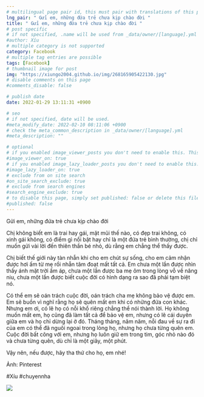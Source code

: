 ```yaml
---
# multilingual page pair id, this must pair with translations of this page. (This name must be unique)
lng_pair: " Gửi em, những đứa trẻ chưa kịp chào đời "
title: " Gửi em, những đứa trẻ chưa kịp chào đời "
# post specific
# if not specified, .name will be used from _data/owner/[language].yml
#author: Xíu
# multiple category is not supported
category: Facebook
# multiple tag entries are possible
tags: [Facebook]
# thumbnail image for post
img: "https://xiungo2004.github.io/img/268165905422130.jpg"
# disable comments on this page
#comments_disable: false

# publish date
date: 2022-01-29 13:11:31 +0900

# seo
# if not specified, date will be used.
#meta_modify_date: 2022-02-10 08:11:06 +0900
# check the meta_common_description in _data/owner/[language].yml
#meta_description: ""

# optional
# if you enabled image_viewer_posts you don't need to enable this. This is only if image_viewer_posts = false
#image_viewer_on: true
# if you enabled image_lazy_loader_posts you don't need to enable this. This is only if image_lazy_loader_posts = false
#image_lazy_loader_on: true
# exclude from on site search
#on_site_search_exclude: true
# exclude from search engines
#search_engine_exclude: true
# to disable this page, simply set published: false or delete this file
#published: false
---
```


<!-- outline-start -->

Gửi em, những đứa trẻ chưa kịp chào đời

Chị không biết em là trai hay gái, mặt mũi thế nào, có đẹp trai không, có xinh gái không, có điểm gì nổi bật hay chỉ là một đứa trẻ bình thường, chị chỉ muốn gửi vài lời đến thiên thần bé nhỏ, dù rằng em chẳng thể thấy được.

Chị biết thế giới này tàn nhẫn khi cho em chút sự sống, cho em cảm nhận được hơi ấm từ mẹ rồi nhẫn tâm đoạt mất tất cả. Em chưa một lần được nhìn thấy ánh mặt trời ấm áp, chưa một lần được ba mẹ ôm trong lòng vỗ về nâng niu, chưa một lần được biết cuộc đời có hình dạng ra sao đã phải tạm biệt nó.

Có thể em sẽ oán trách cuộc đời, oán trách cha mẹ không bảo vệ được em. Em sẽ buồn vì nghĩ rằng họ sẽ quên mất em khi có những đứa con khác. Nhưng em ơi, có lẽ họ có nỗi khổ riêng chẳng thể nói thành lời. Họ không muốn mất em, họ cũng đã làm tất cả để bảo vệ em, nhưng có lẽ cái duyên giữa em và họ chỉ dừng lại ở đó. Tháng tháng, năm năm, nỗi đau về sự ra đi của em có thể đã nguôi ngoai trong lòng họ, nhưng họ chưa từng quên em. Cuộc đời bất công với em, nhưng họ luôn giữ em trong tim, góc nhỏ nào đó và chưa từng quên, dù chỉ là một giây, một phút.

Vậy nên, nếu được, hãy tha thứ cho họ, em nhé!

Ảnh: Pinterest

#Xíu
#chuyennha

<!-- outline-end -->

<img src= "https://xiungo2004.github.io/img/268165905422130.jpg">